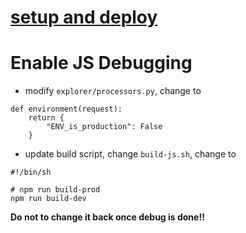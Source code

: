 # [setup and deploy](setup.md)

# Enable JS Debugging

* modify `explorer/processors.py`, change to
```
def environment(request):
    return {
        "ENV_is_production": False
    }
```

* update build script, change `build-js.sh`, change to
```
#!/bin/sh

# npm run build-prod
npm run build-dev
```

**Do not to change it back once debug is done!!**

